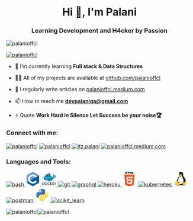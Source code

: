 <h1 align="center">Hi 👋, I'm Palani</h1>
<h3 align="center">Learning Development and H4cker by Passion</h3>

<p align="left"> <img src="https://komarev.com/ghpvc/?username=palanioffcl&label=Profile%20views&color=0e75b6&style=flat-square" alt="palanioffcl" />
                  </p>
<p align="left"> <a href="https://twitter.com/palanioffcl" target="blank"><img src="https://img.shields.io/twitter/follow/palanioffcl?logo=twitter&style=for-the-badge" alt="palanioffcl" /></a> </p>

- 🌱 I’m currently learning **Full stack & Data Structures**

- 👨‍💻 All of my projects are available at [github.com/palanioffcl](github.com/palanioffcl)

- 📝 I regularly write articles on [palanioffcl.medium.com](palanioffcl.medium.com)

- 📫 How to reach me **devpalaniga@gmail.com**

- ⚡ Quote **Work Hard in Silence Let Success be your noise🏆**

<h3 align="left">Connect with me:</h3>
<p align="left">
<a href="https://twitter.com/palanioffcl" target="blank"><img align="center" src="https://raw.githubusercontent.com/rahuldkjain/github-profile-readme-generator/master/src/images/icons/Social/twitter.svg" alt="palanioffcl" height="30" width="40" /></a>
<a href="https://linkedin.com/in/palanioffcl" target="blank"><img align="center" src="https://raw.githubusercontent.com/rahuldkjain/github-profile-readme-generator/master/src/images/icons/Social/linked-in-alt.svg" alt="palanioffcl" height="30" width="40" /></a>
<a href="https://instagram.com/itz.palani" target="blank"><img align="center" src="https://raw.githubusercontent.com/rahuldkjain/github-profile-readme-generator/master/src/images/icons/Social/instagram.svg" alt="itz.palani" height="30" width="40" /></a>
<a href="https://palanioffcl.medium.com" target="blank"><img align="center" src="https://raw.githubusercontent.com/rahuldkjain/github-profile-readme-generator/master/src/images/icons/Social/medium.svg" alt="palanioffcl.medium.com" height="30" width="40" /></a>

</p>

<h3 align="left">Languages and Tools:</h3>
<p align="left"> <a href="https://www.gnu.org/software/bash/" target="_blank"> <img src="https://www.vectorlogo.zone/logos/gnu_bash/gnu_bash-icon.svg" alt="bash" width="40" height="40"/> </a> <a href="https://www.cprogramming.com/" target="_blank"> <img src="https://raw.githubusercontent.com/devicons/devicon/master/icons/c/c-original.svg" alt="c" width="40" height="40"/> </a> <a href="https://www.docker.com/" target="_blank"> <img src="https://raw.githubusercontent.com/devicons/devicon/master/icons/docker/docker-original-wordmark.svg" alt="docker" width="40" height="40"/> </a> <a href="https://git-scm.com/" target="_blank"> <img src="https://www.vectorlogo.zone/logos/git-scm/git-scm-icon.svg" alt="git" width="40" height="40"/> </a> <a href="https://graphql.org" target="_blank"> <img src="https://www.vectorlogo.zone/logos/graphql/graphql-icon.svg" alt="graphql" width="40" height="40"/> </a> <a href="https://heroku.com" target="_blank"> <img src="https://www.vectorlogo.zone/logos/heroku/heroku-icon.svg" alt="heroku" width="40" height="40"/> </a> <a href="https://www.w3.org/html/" target="_blank"> <img src="https://raw.githubusercontent.com/devicons/devicon/master/icons/html5/html5-original-wordmark.svg" alt="html5" width="40" height="40"/> </a> <a href="https://kubernetes.io" target="_blank"> <img src="https://www.vectorlogo.zone/logos/kubernetes/kubernetes-icon.svg" alt="kubernetes" width="40" height="40"/> </a> <a href="https://www.linux.org/" target="_blank"> <img src="https://raw.githubusercontent.com/devicons/devicon/master/icons/linux/linux-original.svg" alt="linux" width="40" height="40"/> </a> <a href="https://postman.com" target="_blank"> <img src="https://www.vectorlogo.zone/logos/getpostman/getpostman-icon.svg" alt="postman" width="40" height="40"/> </a> <a href="https://www.python.org" target="_blank"> <img src="https://raw.githubusercontent.com/devicons/devicon/master/icons/python/python-original.svg" alt="python" width="40" height="40"/> </a> <a href="https://scikit-learn.org/" target="_blank"> <img src="https://upload.wikimedia.org/wikipedia/commons/0/05/Scikit_learn_logo_small.svg" alt="scikit_learn" width="40" height="40"/> </a> </p>

<p><img align="left" src="https://github-readme-stats.vercel.app/api?username=palanioffcl&show_icons=true&locale=en" alt="palanioffcl" />
   <p><img src="https://github-readme-stats.vercel.app/api/top-langs/?username=palanioffcl&langs_count=6" alt="palanioffcl" />
</p>
</p>
